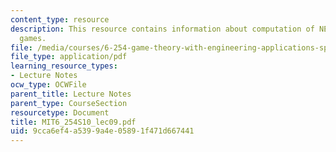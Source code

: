 ```yaml
---
content_type: resource
description: This resource contains information about computation of NE in finite
  games.
file: /media/courses/6-254-game-theory-with-engineering-applications-spring-2010/9cca6ef4a5399a4e05891f471d667441_MIT6_254S10_lec09.pdf
file_type: application/pdf
learning_resource_types:
- Lecture Notes
ocw_type: OCWFile
parent_title: Lecture Notes
parent_type: CourseSection
resourcetype: Document
title: MIT6_254S10_lec09.pdf
uid: 9cca6ef4-a539-9a4e-0589-1f471d667441
---
```

